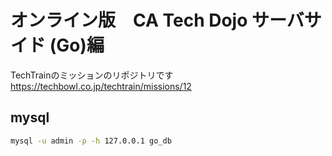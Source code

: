 # オンライン版　CA Tech Dojo サーバサイド (Go)編

TechTrainのミッションのリポジトリです
https://techbowl.co.jp/techtrain/missions/12    


## mysql

```bash
mysql -u admin -p -h 127.0.0.1 go_db
```